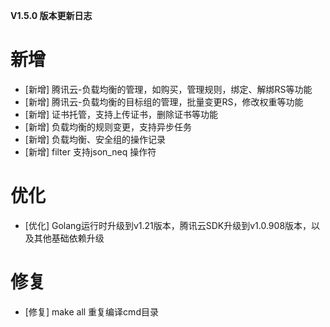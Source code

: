 **V1.5.0 版本更新日志**

# 新增
- [新增] 腾讯云-负载均衡的管理，如购买，管理规则，绑定、解绑RS等功能
- [新增] 腾讯云-负载均衡的目标组的管理，批量变更RS，修改权重等功能
- [新增] 证书托管，支持上传证书，删除证书等功能
- [新增] 负载均衡的规则变更，支持异步任务
- [新增] 负载均衡、安全组的操作记录
- [新增] filter 支持json_neq 操作符

# 优化
- [优化] Golang运行时升级到v1.21版本，腾讯云SDK升级到v1.0.908版本，以及其他基础依赖升级

# 修复
- [修复] make all 重复编译cmd目录

